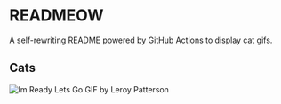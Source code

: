 # READMEOW

A self-rewriting README powered by GitHub Actions to display cat gifs.

## Cats

![Im Ready Lets Go GIF by Leroy Patterson](https://media3.giphy.com/media/CjmvTCZf2U3p09Cn0h/200.gif?cid=9acd02dafcuoramiz0iv3gnx6k24r18wua6dl4nfrwphya7u&ep=v1_gifs_search&rid=200.gif&ct=g)
